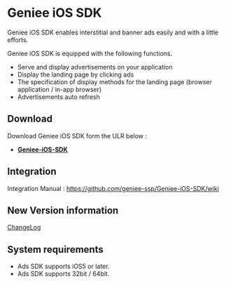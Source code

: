 # Geniee iOS SDK

Geniee iOS SDK enables interstitial and banner ads easily and with a little efforts.

Geniee iOS SDK is equipped with the following functions.
- Serve and display advertisements on your application
- Display the landing page by clicking ads
- The specification of display methods for the landing page (browser application / in-app browser)
- Advertisements auto refresh

## Download

Download Geniee iOS SDK form the ULR below :

- **[Geniee-iOS-SDK](https://github.com/geniee-ssp/Geniee-iOS-SDK/releases)**

## Integration

Integration Manual :
<https://github.com/geniee-ssp/Geniee-iOS-SDK/wiki>

## New Version information

[ChangeLog](https://github.com/geniee-ssp/Geniee-iOS-SDK/blob/master/CHANGELOG.md)

## System requirements

- Ads SDK supports iOS5 or later.
- Ads SDK supports 32bit / 64bit.
